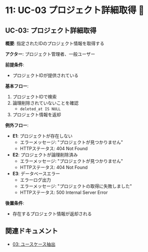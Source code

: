 # 11: UC-03 プロジェクト詳細取得 📝

## UC-03: プロジェクト詳細取得

**概要**: 指定されたIDのプロジェクト情報を取得する

**アクター**: プロジェクト管理者、一般ユーザー

**前提条件**:
- プロジェクトIDが提供されている

**基本フロー**:
1. プロジェクトIDで検索
2. 論理削除されていないことを確認
   - `deleted_at IS NULL`
3. プロジェクト情報を返却

**例外フロー**:
- **E1**: プロジェクトが存在しない
  - エラーメッセージ: "プロジェクトが見つかりません"
  - HTTPステータス: 404 Not Found
- **E2**: プロジェクトが論理削除済み
  - エラーメッセージ: "プロジェクトが見つかりません"
  - HTTPステータス: 404 Not Found
- **E3**: データベースエラー
  - エラーログ出力
  - エラーメッセージ: "プロジェクトの取得に失敗しました"
  - HTTPステータス: 500 Internal Server Error

**後置条件**:
- 存在するプロジェクト情報が返却される

## 関連ドキュメント

- [03: ユースケース抽出](./03_ユースケース抽出.md)

